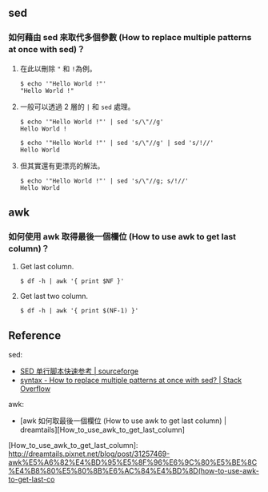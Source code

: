 ## sed

### 如何藉由 sed 來取代多個參數 (How to replace multiple patterns at once with sed)？

1. 在此以刪除 `"` 和 `!`為例。

    ```
    $ echo '"Hello World !"'
    "Hello World !"
    ```
    
1. 一般可以透過 2 層的 `|` 和 `sed` 處理。

    ```
    $ echo '"Hello World !"' | sed 's/\"//g'
    Hello World !
    
    $ echo '"Hello World !"' | sed 's/\"//g' | sed 's/!//'
    Hello World
    ```

1. 但其實還有更漂亮的解法。
    
    ```
    $ echo '"Hello World !"' | sed 's/\"//g; s/!//'
    Hello World
    ```


## awk

### 如何使用 awk 取得最後一個欄位 (How to use awk to get last column)？

1. Get last column.

    ```
    $ df -h | awk '{ print $NF }'
    ```

1. Get last two column.

    ```
    $ df -h | awk '{ print $(NF-1) }'
    ```

## Reference

sed:

- [SED 单行脚本快速参考 | sourceforge][sed1line_zh-CN]
- [syntax \- How to replace multiple patterns at once with sed? \| Stack Overflow][How_to_replace_multiple_patterns_at_once_with_sed]

awk:

- [awk 如何取最後一個欄位 (How to use awk to get last column) | dreamtails][How_to_use_awk_to_get_last_column]



[sed1line_zh-CN]: http://sed.sourceforge.net/sed1line_zh-CN.html
[How_to_replace_multiple_patterns_at_once_with_sed]: http://stackoverflow.com/questions/26568952/how-to-replace-multiple-patterns-at-once-with-sed

[How_to_use_awk_to_get_last_column]: http://dreamtails.pixnet.net/blog/post/31257469-awk%E5%A6%82%E4%BD%95%E5%8F%96%E6%9C%80%E5%BE%8C%E4%B8%80%E5%80%8B%E6%AC%84%E4%BD%8D(how-to-use-awk-to-get-last-co

